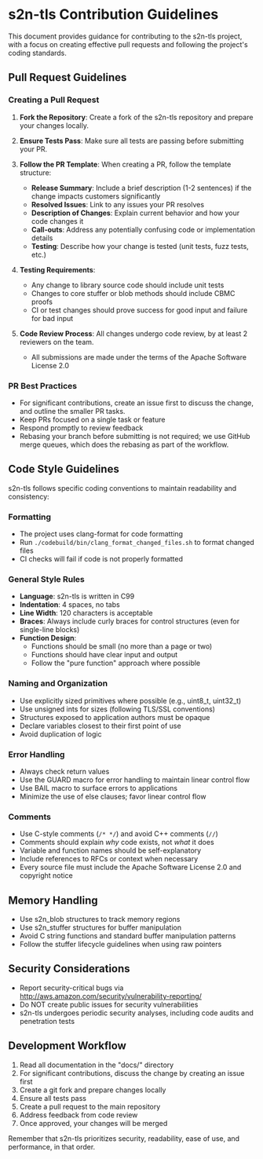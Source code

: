 # s2n-tls Contribution Guidelines

This document provides guidance for contributing to the s2n-tls project, with a focus on creating effective pull requests and following the project's coding standards.

## Pull Request Guidelines

### Creating a Pull Request

1. **Fork the Repository**: Create a fork of the s2n-tls repository and prepare your changes locally.

2. **Ensure Tests Pass**: Make sure all tests are passing before submitting your PR.

3. **Follow the PR Template**: When creating a PR, follow the template structure:
   - **Release Summary**: Include a brief description (1-2 sentences) if the change impacts customers significantly
   - **Resolved Issues**: Link to any issues your PR resolves
   - **Description of Changes**: Explain current behavior and how your code changes it
   - **Call-outs**: Address any potentially confusing code or implementation details
   - **Testing**: Describe how your change is tested (unit tests, fuzz tests, etc.)

4. **Testing Requirements**:
   - Any change to library source code should include unit tests
   - Changes to core stuffer or blob methods should include CBMC proofs
   - CI or test changes should prove success for good input and failure for bad input

5. **Code Review Process**: All changes undergo code review, by at least 2 reviewers on the team.
   - All submissions are made under the terms of the Apache Software License 2.0

### PR Best Practices

- For significant contributions, create an issue first to discuss the change, and outline the smaller PR tasks.
- Keep PRs focused on a single task or feature
- Respond promptly to review feedback
- Rebasing your branch before submitting is not required; we use GitHub merge queues, which does the rebasing as part of the workflow.

## Code Style Guidelines

s2n-tls follows specific coding conventions to maintain readability and consistency:

### Formatting

- The project uses clang-format for code formatting
- Run `./codebuild/bin/clang_format_changed_files.sh` to format changed files
- CI checks will fail if code is not properly formatted

### General Style Rules

- **Language**: s2n-tls is written in C99
- **Indentation**: 4 spaces, no tabs
- **Line Width**: 120 characters is acceptable
- **Braces**: Always include curly braces for control structures (even for single-line blocks)
- **Function Design**:
  - Functions should be small (no more than a page or two)
  - Functions should have clear input and output
  - Follow the "pure function" approach where possible

### Naming and Organization

- Use explicitly sized primitives where possible (e.g., uint8_t, uint32_t)
- Use unsigned ints for sizes (following TLS/SSL conventions)
- Structures exposed to application authors must be opaque
- Declare variables closest to their first point of use
- Avoid duplication of logic

### Error Handling

- Always check return values
- Use the GUARD macro for error handling to maintain linear control flow
- Use BAIL macro to surface errors to applications
- Minimize the use of else clauses; favor linear control flow

### Comments

- Use C-style comments (`/* */`) and avoid C++ comments (`//`)
- Comments should explain *why* code exists, not *what* it does
- Variable and function names should be self-explanatory
- Include references to RFCs or context when necessary
- Every source file must include the Apache Software License 2.0 and copyright notice

## Memory Handling

- Use s2n_blob structures to track memory regions
- Use s2n_stuffer structures for buffer manipulation
- Avoid C string functions and standard buffer manipulation patterns
- Follow the stuffer lifecycle guidelines when using raw pointers

## Security Considerations

- Report security-critical bugs via http://aws.amazon.com/security/vulnerability-reporting/
- Do NOT create public issues for security vulnerabilities
- s2n-tls undergoes periodic security analyses, including code audits and penetration tests

## Development Workflow

1. Read all documentation in the "docs/" directory
2. For significant contributions, discuss the change by creating an issue first
3. Create a git fork and prepare changes locally
4. Ensure all tests pass
5. Create a pull request to the main repository
6. Address feedback from code review
7. Once approved, your changes will be merged

Remember that s2n-tls prioritizes security, readability, ease of use, and performance, in that order.
